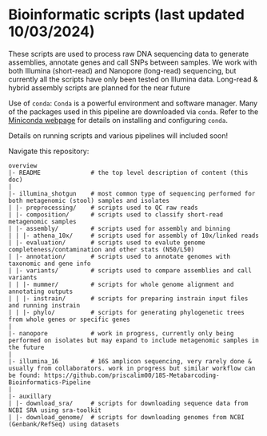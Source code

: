 # Bioinformatic scripts (last updated 10/03/2024)

These scripts are used to process raw DNA sequencing data to generate assemblies, annotate genes and call SNPs between samples. We work with both Illumina (short-read) and Nanopore (long-read) sequencing, but 
currently all the scripts have only been tested on Illumina data. Long-read & hybrid assembly scripts are planned for the near future

Use of `conda`: `Conda` is a powerful environment and software manager. Many of the packages used in this pipeline are downloaded via `conda`. Refer to the [Miniconda webpage](https://docs.anaconda.com/free/miniconda/) for details on installing and configuring `conda`.

Details on running scripts and various pipelines will included soon!

Navigate this repository:
```
overview
|- README              # the top level description of content (this doc)
|
|- illumina_shotgun    # most common type of sequencing performed for both metagenomic (stool) samples and isolates
| |- preprocessing/    # scripts used to QC raw reads
| |- composition/      # scripts used to classify short-read metagenomic samples
| |- assembly/         # scripts used for assembly and binning 
| | |- athena_10x/     # scripts used for assembly of 10x/linked reads
| |- evaluation/       # scripts used to evalute genome completeness/contamination and other stats (N50/L50)
| |- annotation/       # scripts used to annotate genomes with taxonomic and gene info
| |- variants/         # scripts used to compare assemblies and call variants
| | |- mummer/         # scripts for whole genome alignment and annotating outputs
| | |- instrain/       # scripts for preparing instrain input files and running instrain
| | |- phylo/          # scripts for generating phylogenetic trees from whole genes or specific genes
|
|- nanopore            # work in progress, currently only being performed on isolates but may expand to include metagenomic samples in the future
|
|- illumina_16         # 16S amplicon sequencing, very rarely done & usually from collaborators. work in progress but similar workflow can be found: https://github.com/priscalim00/18S-Metabarcoding-Bioinformatics-Pipeline
|
|- auxillary
| |- download_sra/     # scripts for downloading sequence data from NCBI SRA using sra-toolkit
| |- download_genome/  # scripts for downloading genomes from NCBI (Genbank/RefSeq) using datasets
```  
